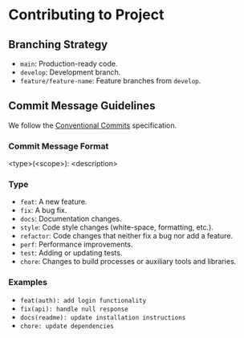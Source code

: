 # Contributing to Project

## Branching Strategy

- `main`: Production-ready code.
- `develop`: Development branch.
- `feature/feature-name`: Feature branches from `develop`.

## Commit Message Guidelines

We follow the [Conventional Commits](https://www.conventionalcommits.org/) specification.

### Commit Message Format

<p>
  &lt;type&gt;(&lt;scope&gt;): &lt;description&gt;
</p>

### Type

- `feat`: A new feature.
- `fix`: A bug fix.
- `docs`: Documentation changes.
- `style`: Code style changes (white-space, formatting, etc.).
- `refactor`: Code changes that neither fix a bug nor add a feature.
- `perf`: Performance improvements.
- `test`: Adding or updating tests.
- `chore`: Changes to build processes or auxiliary tools and libraries.

### Examples

- `feat(auth): add login functionality`
- `fix(api): handle null response`
- `docs(readme): update installation instructions`
- `chore: update dependencies`
